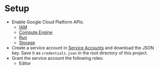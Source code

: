 # Setup

- Enable Google Cloud Platform APIs:
  - [IAM](https://console.cloud.google.com/apis/library/iam.googleapis.com)
  - [Compute Engine](https://console.cloud.google.com/apis/library/compute.googleapis.com)
  - [Run](https://console.cloud.google.com/apis/library/run.googleapis.com)
  - [Storage](https://console.cloud.google.com/apis/library/storage-component.googleapis.com)
- Create a service account in [Service Accounts](https://console.cloud.google.com/iam-admin/serviceaccounts)
  and download the JSON key. Save it as `credentials.json` in the root directory of this project.
- Grant the service account the following roles:
  - Editor